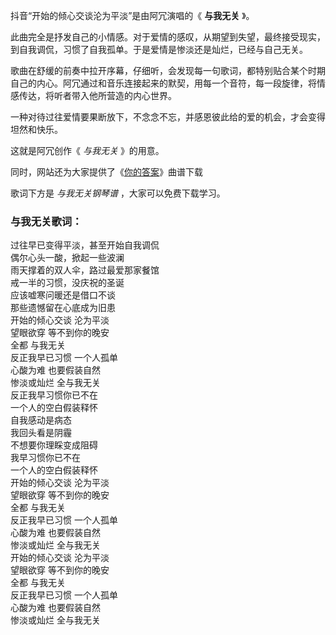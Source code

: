 

抖音“开始的倾心交谈沦为平淡”是由阿冗演唱的《 **与我无关** 》。

此曲完全是抒发自己的小情感。对于爱情的感叹，从期望到失望，最终接受现实，到自我调侃，习惯了自我孤单。于是爱情是惨淡还是灿烂，已经与自己无关。

歌曲在舒缓的前奏中拉开序幕，仔细听，会发现每一句歌词，都特别贴合某个时期自己的内心。阿冗通过和音乐连接起来的默契，用每一个音符，每一段旋律，将情感传达，将听者带入他所营造的内心世界。

一种对待过往爱情要果断放下，不念念不忘，并感恩彼此给的爱的机会，才会变得坦然和快乐。

这就是阿冗创作《 _与我无关_ 》的用意。

同时，网站还为大家提供了《[你的答案](Music-10947-你的答案-黎明的那道光会越过黑暗打破一切恐惧我能找到答案-抖音爆火.html
"你的答案")》曲谱下载

歌词下方是 _与我无关钢琴谱_ ，大家可以免费下载学习。

### 与我无关歌词：

过往早已变得平淡，甚至开始自我调侃  
偶尔心头一酸，掀起一些波澜  
雨天撑着的双人伞，路过最爱那家餐馆  
戒一半的习惯，没庆祝的圣诞  
应该嘘寒问暖还是借口不谈  
那些遗憾留在心底成为旧患  
开始的倾心交谈 沦为平淡  
望眼欲穿 等不到你的晚安  
全都 与我无关  
反正我早已习惯 一个人孤单  
心酸为难 也要假装自然  
惨淡或灿烂 全与我无关  
反正我早习惯你已不在  
一个人的空白假装释怀  
自我感动是病态  
我回头看是阴霾  
不想要你理睬变成阻碍  
我早习惯你已不在  
一个人的空白假装释怀  
开始的倾心交谈 沦为平淡  
望眼欲穿 等不到你的晚安  
全都 与我无关  
反正我早已习惯 一个人孤单  
心酸为难 也要假装自然  
惨淡或灿烂 全与我无关  
开始的倾心交谈 沦为平淡  
望眼欲穿 等不到你的晚安  
全都 与我无关  
反正我早已习惯 一个人孤单  
心酸为难 也要假装自然  
惨淡或灿烂 全与我无关

